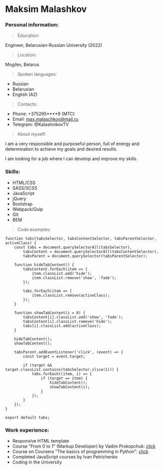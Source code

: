 # Maksim Malashkov
### __Personal information:__
>Education:

Engineer,
Belarusian-Russian University (2022)

>Location:

Mogilev, Belarus

>Spoken languages:

- Russian
- Belarusian
- English (A2)

>Contacts:

- Phone: +375295****9 (MTC)
- Email: max.malaschkov@mail.ru
- Telegram: @KalashnikovTV

>About myself:

I am a very responsible and purposeful person, full of energy and determination to achieve my goals and desired results.

I am looking for a job where I can develop and improve my skills.

### __Skills:__

- HTML/CSS
- SASS/SCSS
- JavaScript
- jQuery
- Bootstrap
- Webpack/Gulp
- Git
- BEM

>Code examples:

```
function tabs(tabsSelector, tabsContentSelector, tabsParentSelector, activeClass) {
    const tabs = document.querySelectorAll(tabsSelector),
        tabsContent = document.querySelectorAll(tabsContentSelector),
        tabsParent = document.querySelector(tabsParentSelector);

    function hideTabContent() {
        tabsContent.forEach(item => {
            item.classList.add('hide');
            item.classList.remove('show', 'fade');
        });

        tabs.forEach(item => {
            item.classList.remove(activeClass);
        });
    }

    function showTabContent(i = 0) {
        tabsContent[i].classList.add('show', 'fade');
        tabsContent[i].classList.remove('hide');
        tabs[i].classList.add(activeClass);
    }

    hideTabContent();
    showTabContent();

    tabsParent.addEventListener('click', (event) => {
        const target = event.target;

        if (target && target.classList.contains(tabsSelector.slice(1))) {
            tabs.forEach((item, i) => {
                if (target == item) {
                    hideTabContent();
                    showTabContent(i);
                }
            });
        }
    });
}

export default tabs;
```

### __Work experience:__
- Responsive HTML template
- Course "From 0 to 1" (Markup Developer) by Vadim Prokopchuk: [click](http://prntscr.com/xm4sn5)
- Course on Coursera "The basics of programming in Python": [click](http://prntscr.com/xm4znz)
- Completed JavaScript courses by Ivan Petrichenko
- Coding in the University
